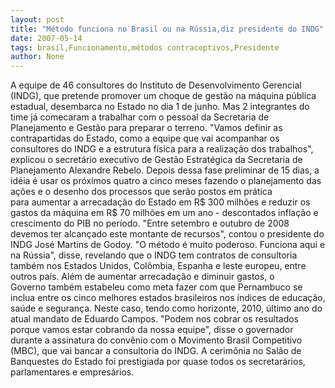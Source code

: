 ```yaml
---
layout: post
title: "Método funciona no Brasil ou na Rússia,diz presidente do INDG"
date: 2007-05-14
tags: brasil,Funcionamento,métodos contraceptivos,Presidente
author: None
---
```

A equipe de 46 consultores do Instituto de Desenvolvimento Gerencial (INDG), que pretende promover um choque de gest&atilde;o na m&aacute;quina p&uacute;blica estadual, desembarca no&nbsp;Estado no dia 1 de junho.&nbsp;Mas 2 integrantes do time&nbsp;j&aacute; comecaram a trabalhar com o pessoal da Secretaria de Planejamento e Gest&atilde;o para preparar o terreno. 
&quot;Vamos definir as contrapartidas do Estado, como a equipe que vai acompanhar os consultores do INDG e&nbsp;a&nbsp;estrutura f&iacute;sica&nbsp;para a realiza&ccedil;&atilde;o dos trabalhos&quot;, explicou o secret&aacute;rio executivo de Gest&atilde;o Estrat&eacute;gica da Secretaria de Planejamento&nbsp;Alexandre Rebelo.
Depois dessa fase preliminar de 15 dias,&nbsp;a id&eacute;ia &eacute; usar os pr&oacute;ximos quatro a cinco meses fazendo o planejamento das a&ccedil;&otilde;es e o desenho dos processos que ser&atilde;o postos em pr&aacute;tica para&nbsp;aumentar a arrecada&ccedil;&atilde;o do Estado em R$ 300 milh&otilde;es e reduzir os gastos da m&aacute;quina em R$ 70 milh&otilde;es em um ano - descontados infla&ccedil;&atilde;o e crescimento do PIB no per&iacute;odo. 
&quot;Entre setembro e outubro de 2008 devemos ter alcan&ccedil;ado este montante de recursos&quot;, contou o presidente do INDG Jos&eacute; Martins de Godoy. &quot;O m&eacute;todo &eacute; muito poderoso. Funciona aqui e na R&uacute;ssia&quot;, disse, revelando que o INDG tem contratos de consultoria tamb&eacute;m nos Estados Unidos, Col&ocirc;mbia, Espanha e leste europeu, entre outros pa&iacute;s.
Al&eacute;m de aumentar arrecada&ccedil;&atilde;o e diminuir gastos, o Governo&nbsp;tamb&eacute;m estabeleu como meta fazer com que Pernambuco se inclua entre&nbsp;os cinco melhores estados brasileiros nos &iacute;ndices de educa&ccedil;&atilde;o, sa&uacute;de e seguran&ccedil;a. Neste caso, tendo como horizonte, 2010, &uacute;ltimo ano do atual mandato de Eduardo Campos.
&quot;Podem nos cobrar os resultados porque vamos estar cobrando da nossa equipe&quot;, disse o governador durante a assinatura do conv&ecirc;nio com o Movimento Brasil Competitivo (MBC), que vai bancar a consultoria do INDG. A cerim&ocirc;nia no Sal&atilde;o de Banquestes do Estado foi prestigiada por quase todos os secretar&aacute;rios, parlamentares e empres&aacute;rios. 
